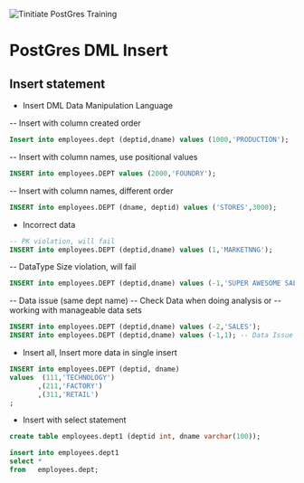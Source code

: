 ![Tinitiate PostGres Training](../images/sqlserver.png)
# PostGres DML Insert

## Insert statement
* Insert DML Data Manipulation Language

-- Insert with column created order
```sql
Insert into employees.dept (deptid,dname) values (1000,'PRODUCTION');
```
-- Insert with column names, use positional values
```sql
INSERT into employees.DEPT values (2000,'FOUNDRY');
```
-- Insert with column names, different order
```sql
INSERT into employees.DEPT (dname, deptid) values ('STORES',3000);
```
* Incorrect data
```sql
-- PK violation, will fail
INSERT into employees.DEPT (deptid,dname) values (1,'MARKETNNG');
```
-- DataType Size violation, will fail
```sql
INSERT into employees.DEPT (deptid,dname) values (-1,'SUPER AWESOME SALES');
```
-- Data issue (same dept name) 
-- Check Data when doing analysis or 
-- working with manageable data sets
```sql
INSERT into employees.DEPT (deptid,dname) values (-2,'SALES');
INSERT into employees.DEPT (deptid,dname) values (-1,1); -- Data Issue
```
* Insert all, Insert more data in single insert
```sql
INSERT into employees.DEPT (deptid, dname)
values  (111,'TECHNOLOGY')
       ,(211,'FACTORY')
       ,(311,'RETAIL')
;
```
* Insert with select statement
```sql
create table employees.dept1 (deptid int, dname varchar(100));

insert into employees.dept1
select *
from   employees.dept;
```
